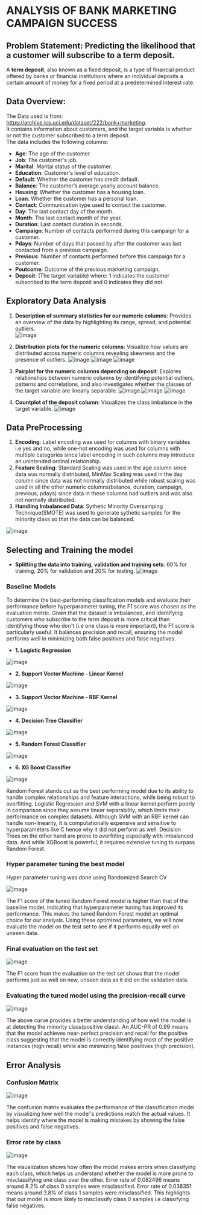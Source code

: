# ANALYSIS OF BANK MARKETING CAMPAIGN SUCCESS
## Problem Statement: Predicting the likelihood that a customer will subscribe to a term deposit. 
A **term deposit**, also known as a fixed deposit, is a type of financial product offered by banks or financial institutions where an individual deposits a certain amount of money for a fixed period at a predetermined interest rate.

## Data Overview:
The Data used is from: https://archive.ics.uci.edu/dataset/222/bank+marketing.  
It contains information about customers, and the target variable is whether or not the customer subscribed to a term deposit.  
The data includes the following columns:
- **Age**: The age of the customer.
- **Job**: The customer's job.
- **Marital**: Marital status of the customer.
- **Education**: Customer's level of education.
- **Default**: Whether the customer has credit default.
- **Balance**: The customer’s average yearly account balance.
- **Housing**: Whether the customer has a housing loan.
- **Loan**: Whether the customer has a personal loan.
- **Contact**: Communication type used to contact the customer.
- **Day**: The last contact day of the month.
- **Month**: The last contact month of the year.
- **Duration**: Last contact duration in seconds.
- **Campaign**: Number of contacts performed during this campaign for a customer.
- **Pdays**: Number of days that passed by after the customer was last contacted from a previous campaign.
- **Previous**: Number of contacts performed before this campaign for a customer.
- **Poutcome**: Outcome of the previous marketing campaign.
- **Deposit**: (The target variable) where: 1 indicates the customer subscribed to the term deposit and 0 indicates they did not.

## Exploratory Data Analysis
1. **Description of summary statistics for our numeric columns**: Provides an overview of the data by highlighting its range, spread, and potential outliers.  
  ![image](https://github.com/user-attachments/assets/aec54db6-d427-442c-b328-0a5fa759e2a9)

2. **Distribution plots for the numeric columns**: Visualize how values are distributed across numeric columns revealing skewness and the presence of outliers.
   ![image](https://github.com/user-attachments/assets/2a73c9bf-9ccf-4d5d-bb11-39156580095c)
   ![image](https://github.com/user-attachments/assets/9e9d8f47-87d6-4816-b648-7a5aaf55f1c9)
   ![image](https://github.com/user-attachments/assets/d6ccc81d-ec64-4ba3-85b4-f8105d1cd27e)

3. **Pairplot for the numeric columns depending on deposit**: Explores relationships between numeric columns by identifying potential outliers, patterns and correlations, and also investigates whether the classes of the target variable are linearly separable.
   ![image](https://github.com/user-attachments/assets/d12de381-eb62-421c-bc66-baad0c87f135)
   ![image](https://github.com/user-attachments/assets/79626a18-4f3a-4678-9724-261bce478156)
   ![image](https://github.com/user-attachments/assets/3073e91d-3aa2-456a-af0b-b28beb3c7f3c)

4. **Countplot of the deposit column**: Visualizes the class imbalance in the target variable.
   ![image](https://github.com/user-attachments/assets/bcfc526a-6b49-441d-bf56-8a3c550b307d)


## Data PreProcessing
1. **Encoding**: Label encoding was used for columns with binary variables i.e yes and no, while one-hot encoding was used for columns with multiple categories since label encoding in such columns may introduce an unintended ordinal relationship.
2.  **Feature Scaling**: Standard Scaling was used in the age column since data was normally distributed, MinMax Scaling was used in the day column since data was not normally distributed while robust scaling was used in all the other numeric columns(balance, duration, campaign, previous, pdays) since data in these columns had outliers and was also not normally distributed.
3.  **Handling Imbalanced Data**: Sythetic Minority Oversamping Technique(SMOTE) was used to generate sythetic samples for the minority class so that the data can be balanced.
   
![image](https://github.com/user-attachments/assets/0754c24e-4bc8-4705-bab0-d83e9a2c9be5)
 
## Selecting and Training the model
- **Splitting the data into training, validation and training sets**: 60% for training, 20% for validation and 20% for testing.
  ![image](https://github.com/user-attachments/assets/46e577db-52ff-498d-95b8-4400f42e5f40)

### Baseline Models
To determine the best-performing classification models and evaluate their performance before hyperparameter tuning, the F1 score was chosen as the evaluation metric. Given that the dataset is imbalanced, and identifying customers who subscribe to the term deposit is more critical than identifying those who don't (i.e one class is more important), the F1 score is particularly useful. It balances precision and recall, ensuring the model performs well in minimizing both false positives and false negatives. 

- **1. Logistic Regression**

![image](https://github.com/user-attachments/assets/622a90c2-b318-404e-a873-12947af84cf7)
- **2. Support Vector Machine - Linear Kernel**

![image](https://github.com/user-attachments/assets/6b92f6e3-9550-47b0-88e5-d9385013c246)
- **3. Support Vector Machine - RBF Kernel**

![image](https://github.com/user-attachments/assets/550f5965-e3f1-48de-844a-3843c3affa38)
- **4. Decision Tree Classifier**

![image](https://github.com/user-attachments/assets/bd8cc240-8d49-414c-a66a-6015d67c4545)

- **5. Random Forest Classifier**

![image](https://github.com/user-attachments/assets/e8fc6619-16ff-48a9-9e8a-68a5ca9bc0bc)
- **6. XG Boost Classifier**

![image](https://github.com/user-attachments/assets/565daa11-4ae6-4883-87f6-2be1fb3befad)

Random Forest stands out as the best performing model due to its ability to handle complex relationships and feature interactions, while being robust to overfitting. Logistic Regression and SVM with a linear kernel perform poorly in comparison since they assume linear separability, which limits their performance on complex datasets. Although SVM with an RBF kernel can handle non-linearity, it is computationally expensive and sensitive to hyperparameters like C hence why it did not perform as well. Decision Trees on the other hand are prone to overfitting especially with imbalanced data. And while XGBoost is powerful, it requires extensive tuning to surpass Random Forest. 

### Hyper parameter tuning the best model
Hyper parameter tuning was done using Randomized Search CV

![image](https://github.com/user-attachments/assets/8351acf6-1049-4e57-8b75-836ee44f5e01)



The F1 score of the tuned Random Forest model is higher than that of the baseline model, indicating that hyperparameter tuning has improved its performance. This makes the tuned Random Forest model an optimal choice for our analysis. Using these optimized parameters, we will now evaluate the model on the test set to see if it performs equally well on unseen data.

### Final evaluation on the test set
![image](https://github.com/user-attachments/assets/86cfd2ba-4e18-4e82-aa62-d96eeb278b7f)


The F1 score from the evaluation on the test set shows that the model performs just as well on new, unseen data as it did on the validation data.

### Evaluating the tuned model using the precision-recall curve
![image](https://github.com/user-attachments/assets/be031442-266b-41ca-aafb-567bd26478ef)


The above curve provides a better understanding of how well the model is at detecting the minority class(positive class). An AUC-PR of 0.99 means that the model achieves near-perfect precision and recall for the positive class suggesting that the model is correctly identifying most of the positive instances (high recall) while also minimizing false positives (high precision).


## Error Analysis
### Confusion Matrix
![image](https://github.com/user-attachments/assets/82b0393b-a910-4a80-ac15-1de808176ed8)



The confusion matrix evaluates the performance of the classification model by visualizing how well the model's predictions match the actual values. It helps identify where the model is making mistakes by showing the false positives and false negatives.

### Error rate by class
![image](https://github.com/user-attachments/assets/2147af51-4645-4be3-b87e-38322b9ad14c)


The visualization shows how often the model makes errors when classifying each class, which helps us understand whether the model is more prone to misclassifying one class over the other.
Error rate of 0.082496 means around 8.2% of class 0 samples were misclassified.
Error rate of 0.038351 means around 3.8% of class 1 samples were misclassified.
This highlights that our model is more likely to misclassify class 0 samples i.e classifying false negatives.



